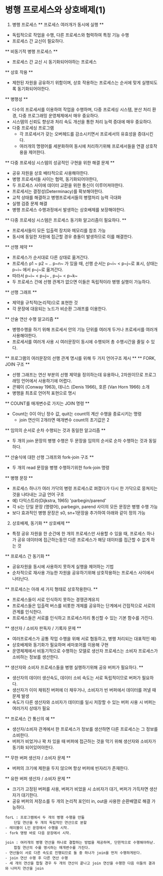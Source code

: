 # 병행 프로세스와 상호배제(1)

1. 병행 프로세스 ** 프로세스 여러개가 동시에 실행 **
- 독립적으로 작업을 수행, 다른 프로세스와 협력하여 특정 기능 수행
- 프로세스 간 교신이 필요하다.

** 비동기적 병행 프로세스 **
- 프로세스 간 교신 시 동기화되어야하는 프로세스

** 상호 작용 **
- 제한된 자원을 공유하기 위함이며, 상호 작용하는 프로세스는 순서에 맞게 실행되도록 동기화되어야한다.

** 병행성 **
- 다수의 프로세서를 이용하여 작업을 수행하며, 다중 프로세싱 시스템, 분산 처리 환경, 다중 프로그래밍 운영체제에서 매우 중요하다.
- 시스템의 신뢰도 향상과 처리 속도 개선을 통한 처리 능력 증대에 매우 중요하다.
- 다중 프로세싱 프로그램
  - 각 프로세서가 갖는 오버헤드를 감소시키면서 프로세서의 유효성을 증대시킨다.
  - 여러개의 명령어를 세분화하여 동시에 처리하기위해 프로세서들을 연결 상호작용을 제어한다.

** 다중 프로세싱 시스템의 성공적인 구현을 위한 해결 문제 **
- 공유 자원을 상호 배타적으로 사용해야한다.
- 병행 프로세서들 사이는 협력, 동기화되어야한다,
- 두 프로세스 사이에 데이터 교환을 위한 통신이 이루어져야한다.
- 프로세서는 결정성(Determinacy)를 확보해야한다.
- 교착 상태를 해결하고 병행프로세서들의 병렬처리 능력 극대화
- 실행 검증 문제 해결 
- 병행 프로세스 수행과정에서 발생하는 상호배제를 보장해야한다.

** 다중 프로세싱 시스템은 프로세스 동기화 알고리즘이 필요하다. **
- 프로세서들이 모든 입출력 장치와 메모리를 참조 가능
- 동시에 동일한 자원에 접근할 경우 충돌이 발생하므로 이를 해결한다.

** 선행 제약 **
- 프로세스가 순서대로 다른 상태로 옮겨간다.
- 프로세스 p1 ~ p2 ~ .. p~n~ 가 있을 때, 선행 순서는 p~i~ < p~j~로 표시, 상태는 p~i~ 에서 p~j~로 옮겨간다.
- 따라서 p~i~ < p~j~ , p~j~ < p~k~
- 두 프로세스 간에 선행 관계가 없으면 이들은 독립적이라 병행 실행이 가능하다.

** 선행 그래프 **
- 제약을 규칙적(논리적)으로 표현한 것
- 각 문장에 대응되는 노드가 비순환 그래프를 이용한다.

** 산술 연산 수행 알고리즘 **
- 병행수행을 하기 위해 프로세서 안의 기능 단위를 여러개 두거나 프로세서를 여러개 사용해야한다.
- 프로세서를 여러개 사용 시 여러문장이 동시에 수행되어 총 수행시간을 줄일 수 있다.

** 프로그램의 여러문장의 선행 관계 명시를 위해 두 가지 언어구조 제시 **
** FORK, JOIN 구조 **
- 선행 그래프는 연산 부분의 선행 제약을 정의하는데 유용하나, 2차원이므로 프로그래밍 언어에서 사용하기에 어렵다.
- 콘웨이 (Conway 1963), 데니스 (Denis 1966), 호른 (Van Horn 1966) 소개
- 병행을 최초로 언어적 표현으로 명시 

** COUNT를 매개변수로 가지는 JOIN 명령 **
- Count는 0이 아닌 정수 값, quit는 count의 계산 수행을 종료시키는 명령
  - join 연산이 2개라면 매개변수 count의 초기값은 2

** 임의의 순서로 순차 수행되는 것과 동일한 알고리즘 **
- 두 개의 join 문장의 병행 수행은 두 문장을 임의의 순서로 순차 수행하는 것과 동일하다.

** 산술식에 대한 선행 그래프와 fork-join 구조 **
- 두 개의 read 문장을 병행 수행하기위한 fork-join 명령

** 병행 문장 **
- 프로세스 하나가 여러 가닥의 병령 프로세스로 펴졌다가 다시 한 가닥으로 뭉쳐지는 것을 나타내는 고급 언어 구조 
- 예) 다익스트라(Dijkstra, 1965) 'parbegin/parend'
- 각 si는 단일 문장 (명령어), parbegin, parend 사이의 모든 문장은 병행 수행 가능
- 보다 효과적인 병행 문장은 s0, sn+1문장을 추가하여 아래와 같이 정의 가능

2. 상호배제, 동기화
** 상호배제 **
- 특정 공유 자원을 한 순간에 한 개의 프로세스만 사용할 수 있을 때, 프로세스 하나가 공유 데이터에 접근하는동안 다른 프로세스가 해당 데이터를 접근할 수 없게 하는 것

** 프로세스 간 동기화 **
- 공유자원을 동시에 사용하지 못하게 실행을 제어하는 기법
- 순차적으로 재사용 가능한 자원을 공유하기위해 상호작용하는 프로세스 사이에서 나타난다.

** 프로세스는 아래 세 가지 형태로 상호작용한다. **
- 프로세스들이 서로 인식하지 못하는 경쟁관계유지
- 프로세스들은 입출력 버스를 비롯한 개체를 공유하는 단계에서 간접적으로 서로의 관계를 인식한다.
- 프로세스들은 서로를 인식하고 프로세스끼리 통신할 수 있는 기본 함수를 가진다.

** 생산자 / 소비자 판독자 / 기록자 문제 **
- 여러프로세스가 공통 작업 수행을 위해 서로 협동하고, 병행 처리되는 대표적인 예)
- 상호배제와 동기화가 필요하며 세마포어를 이용해 구현
- 운영체제에서 비동기적으로 수행하는 모델로 생산자 프로세스는 소비자 프로세스가 소비하는 정보를 생산한다.

** 생산자와 소비자 프로세스들을 병행 실행하기위해 공유 버퍼가 필요하다. **
- 생산자의 데이터 생산속도, 데이터 소비 속도는 서로 독립적이므로 버퍼가 필요하다.
- 생산자가 이미 채워진 버퍼에 더 채우거나, 소비자가 빈 버퍼에서 데이터를 꺼낼 때 문제 발생
- 속도가 다른 생산자와 소비자가 데이터를 일시 저장할 수 있는 버퍼 사용 시 버퍼는 여러가지 상태가 필요

** 프로세스 간 통신의 예 **
- 생산자/소비자 관계에서 한 프로세스가 정보를 생산하면 다른 프로세스는 그 정보를 소비한다.
- 버퍼가 비었거나 꽉 차 있을 때 버퍼에 접근하는 것을 막기 위해 생산자와 소비자가 동기화 되어있어야한다.

** 무한 버퍼 생산자 / 소비자 문제 **
- 버퍼의 크기에 제한을 두지 않으며 항상 버퍼에 빈자리가 존재한다.

** 유한 버퍼 생산자 / 소비자 문제 **
- 크기가 고정된 버퍼를 사용, 버퍼가 비었을 시 소비자가 대기, 버퍼가 가득차면 생산자가 대기한다.
- 공유 버퍼의 저장소를 두 개의 논리적 포인터 in, out을 사용한 순환배열로 해결 가능하다.


```
forL : 프로그램에서 두 개의 병행 수행을 만듦
	단일 연산을 두 개의 독립적인 연산으로 분할
- 레이블이 L인 문장에서 수행을 시작.
- fork 명령 바로 다음 문장에서 시작.

join : 여러개의 병행 연산을 하나로 결합하는 방법을 제공하며, 단윈적으로 수행해야하낟.
	합칠 연산의 수를 명시하는 매개변수를 가진다.
- 연산들이 서로 다른 속도로 진행되므로 둘 중 하나가 join을 먼저 수행하게된다.
- join 연산 수행 후 다른 연산 수행
- 세 개의 연산을 합칠 경우 두 개의 연산이 끝나고 join 연산을 수행한 다음 이들의 결과와 나머지 연산을 join
```


